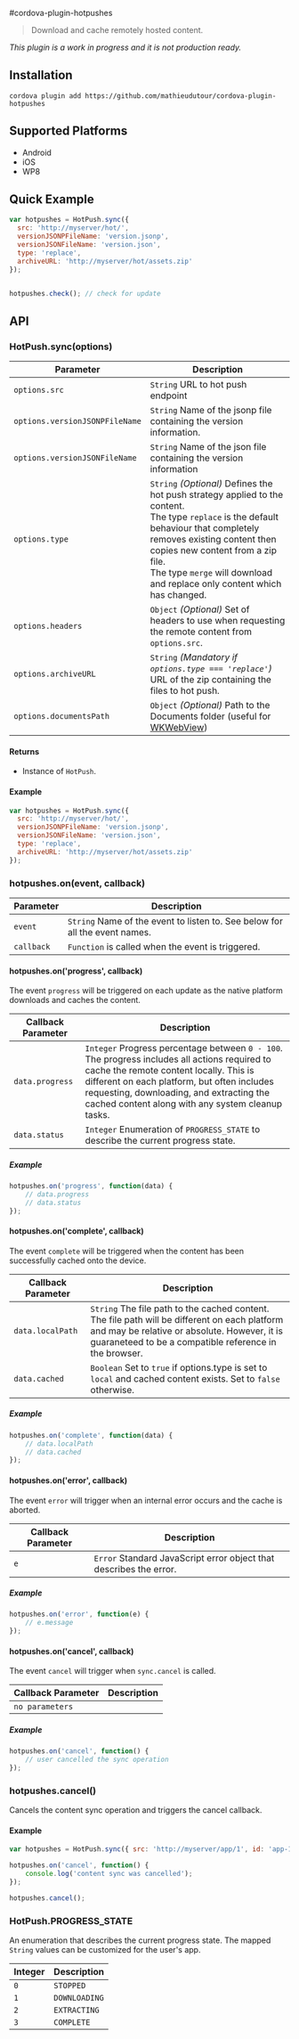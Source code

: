 #cordova-plugin-hotpushes

> Download and cache remotely hosted content.

_This plugin is a work in progress and it is not production ready._

## Installation

```
cordova plugin add https://github.com/mathieudutour/cordova-plugin-hotpushes
```

## Supported Platforms

- Android
- iOS
- WP8


## Quick Example

```javascript
var hotpushes = HotPush.sync({
  src: 'http://myserver/hot/',
  versionJSONPFileName: 'version.jsonp',
  versionJSONFileName: 'version.json',
  type: 'replace',
  archiveURL: 'http://myserver/hot/assets.zip'
});


hotpushes.check(); // check for update

```

## API

### HotPush.sync(options)

Parameter | Description
--------- | ------------
`options.src` | `String` URL to hot push endpoint
`options.versionJSONPFileName` | `String` Name of the jsonp file containing the version information.
`options.versionJSONFileName` | `String` Name of the json file containing the version information
`options.type` | `String` _(Optional)_ Defines the hot push strategy applied to the content.<br/>The type `replace` is the default behaviour that completely removes existing content then copies new content from a zip file.<br/> The type `merge` will download and replace only content which has changed.
`options.headers` | `Object` _(Optional)_ Set of headers to use when requesting the remote content from `options.src`.
`options.archiveURL` | `String` _(Mandatory if `options.type === 'replace'`)_ URL of the zip containing the files to hot push.
`options.documentsPath` | `Object` _(Optional)_ Path to the Documents folder (useful for [WKWebView](https://github.com/etiennea/WKWebView))

#### Returns

- Instance of `HotPush`.

#### Example

```javascript
var hotpushes = HotPush.sync({
  src: 'http://myserver/hot/',
  versionJSONPFileName: 'version.jsonp',
  versionJSONFileName: 'version.json',
  type: 'replace',
  archiveURL: 'http://myserver/hot/assets.zip'
});
```

### hotpushes.on(event, callback)

Parameter | Description
--------- | ------------
`event` | `String` Name of the event to listen to. See below for all the event names.
`callback` | `Function` is called when the event is triggered.

#### hotpushes.on('progress', callback)

The event `progress` will be triggered on each update as the native platform downloads and caches the content.

Callback Parameter | Description
------------------ | -----------
`data.progress` | `Integer` Progress percentage between `0 - 100`. The progress includes all actions required to cache the remote content locally. This is different on each platform, but often includes requesting, downloading, and extracting the cached content along with any system cleanup tasks.
`data.status` | `Integer` Enumeration of `PROGRESS_STATE` to describe the current progress state.

##### Example

```javascript
hotpushes.on('progress', function(data) {
    // data.progress
    // data.status
});
```

#### hotpushes.on('complete', callback)

The event `complete` will be triggered when the content has been successfully cached onto the device.

Callback Parameter | Description
------------------ | -----------
`data.localPath` | `String` The file path to the cached content. The file path will be different on each platform and may be relative or absolute. However, it is guaraneteed to be a compatible reference in the browser.
`data.cached` | `Boolean` Set to `true` if options.type is set to `local` and cached content exists. Set to `false` otherwise.

##### Example

```javascript
hotpushes.on('complete', function(data) {
    // data.localPath
    // data.cached
});
```

#### hotpushes.on('error', callback)

The event `error` will trigger when an internal error occurs and the cache is aborted.

Callback Parameter | Description
------------------ | -----------
`e` | `Error` Standard JavaScript error object that describes the error.

##### Example

```javascript
hotpushes.on('error', function(e) {
    // e.message
});
```

#### hotpushes.on('cancel', callback)

The event `cancel` will trigger when `sync.cancel` is called.

Callback Parameter | Description
------------------ | -----------
`no parameters` |

##### Example

```javascript
hotpushes.on('cancel', function() {
    // user cancelled the sync operation
});
```

### hotpushes.cancel()

Cancels the content sync operation and triggers the cancel callback.

#### Example
```javascript
var hotpushes = HotPush.sync({ src: 'http://myserver/app/1', id: 'app-1' });

hotpushes.on('cancel', function() {
    console.log('content sync was cancelled');
});

hotpushes.cancel();
```

### HotPush.PROGRESS_STATE

An enumeration that describes the current progress state. The mapped `String`
values can be customized for the user's app.

Integer | Description
------- | -----------
`0`     | `STOPPED`
`1`     | `DOWNLOADING`
`2`     | `EXTRACTING`
`3`     | `COMPLETE`
